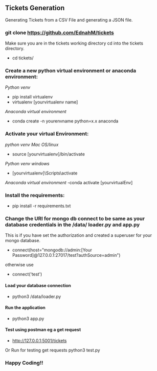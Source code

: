 ## Tickets Generation
Generating Tickets from a CSV File and generating a JSON file.

### git clone https://github.com/EdnahM/tickets

Make sure you are in the tickets working directory
cd into the tickets directory.
- cd tickets/

### Create a new python virtual environment or anaconda environment:
*Python venv*
- pip install virtualenv
- virtualenv [yourvirtualenv name]

*Anaconda virtual environment*
- conda create -n yourenvname python=x.x anaconda

### Activate your virtual Environment:
*python venv  Mac OS/linux*
- source [yourvirtualenv]/bin/activate 

*Python venv windows*
- [yourvirtualenv]\Scripts\activate

*Anaconda virtual environment*
-conda activate [yourvirtualEnv]

### Install the requirements:

- pip install -r  requirements.txt

### Change the URI for  mongo db connect to be same as your database credentials in the /data/ loader.py and  app.py

This is if you have set the authorization and created a superuser for your mongo database.

- connect(host="mongodb://admin:[Your Password]@127.0.0.1:27017/test?authSource=admin") 

otherwise use
- connect('test')

#### Load your database connection 
- python3 /data/loader.py

#### Run the application 
- python3 app.py

#### Test using postman eg a get request
- http://127.0.0.1:5001/tickets


Or Run for testing get requests
python3 test.py 

### Happy Coding!!










